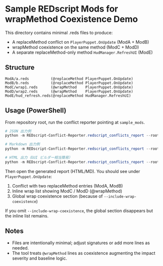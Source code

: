 # Sample REDscript Mods for wrapMethod Coexistence Demo

This directory contains minimal .reds files to produce:
- A replaceMethod conflict on `PlayerPuppet.OnUpdate` (ModA + ModB)
- wrapMethod coexistence on the same method (ModC + ModD)
- A separate replaceMethod-only method `HudManager.RefreshUI` (ModE)

## Structure
```
ModA/a.reds          (@replaceMethod PlayerPuppet.OnUpdate)
ModB/b.reds          (@replaceMethod PlayerPuppet.OnUpdate)
ModC/wrap1.reds      (@wrapMethod    PlayerPuppet.OnUpdate)
ModD/wrap2.reds      (@wrapMethod    PlayerPuppet.OnUpdate)
ModE/hud_refresh.reds(@replaceMethod HudManager.RefreshUI)
```

## Usage (PowerShell)
From repository root, run the conflict reporter pointing at `sample_mods`.

```powershell
# JSON 出力例
python -m REDscript-Conflict-Reporter.redscript_conflicts_report --root sample_mods --output sample_mods/report.json --include-wrap-coexistence

# Markdown 出力例
python -m REDscript-Conflict-Reporter.redscript_conflicts_report --root sample_mods --markdown sample_mods/report.md --include-wrap-coexistence

# HTML 出力（GUI ビルダー相当簡易）
python -m REDscript-Conflict-Reporter.redscript_conflicts_report --root sample_mods --html sample_mods/report.html --include-wrap-coexistence
```

Then open the generated report (HTML/MD). You should see under `PlayerPuppet.OnUpdate`:
1. Conflict with two replaceMethod entries (ModA, ModB)
2. Inline wrap list showing ModC / ModD (@wrapMethod)
3. Global wrap coexistence section (because of `--include-wrap-coexistence`)

If you omit `--include-wrap-coexistence`, the global section disappears but the inline list remains.

## Notes
- Files are intentionally minimal; adjust signatures or add more lines as needed.
- The tool treats `@wrapMethod` lines as coexistence augmenting the impact severity and baseline logic.
